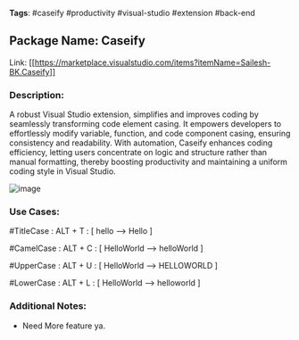 **Tags**: #caseify #productivity #visual-studio #extension #back-end
	
## Package Name: Caseify

Link:  [[https://marketplace.visualstudio.com/items?itemName=Sailesh-BK.Caseify]]
### Description:
A robust Visual Studio extension, simplifies and improves coding by seamlessly transforming code element casing. It empowers developers to effortlessly modify variable, function, and code component casing, ensuring consistency and readability. With automation, Caseify enhances coding efficiency, letting users concentrate on logic and structure rather than manual formatting, thereby boosting productivity and maintaining a uniform coding style in Visual Studio.

![image](https://github.com/SaileshBK/Caseify/assets/101400043/00779e40-9036-4d53-8ed7-c886b881fbd9)

### Use Cases:

#TitleCase : ALT + T : [ hello --> Hello ]

#CamelCase : ALT + C : [ HelloWorld --> helloWorld ]

#UpperCase : ALT + U : [ HelloWorld --> HELLOWORLD ]

#LowerCase : ALT + L : [ HelloWorld --> helloworld ]

### Additional Notes:
- Need More feature ya.
